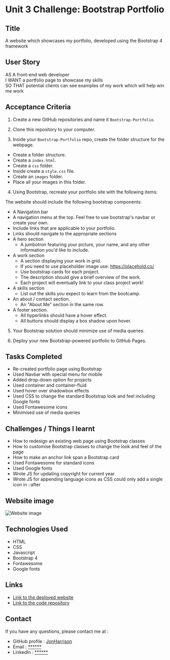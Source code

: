 # Unit 3 Challenge: Bootstrap Portfolio

## Title

A website which showcases my portfolio, developed using the Bootstrap 4 framework

## User Story

AS A front-end web developer<br>
I WANT a portfolio page to showcase my skills<br>
SO THAT potential clients can see examples of my work which will help win me work<br>

## Acceptance Criteria

1. Create a new GitHub repositories and name it `Bootstrap-Portfolio`.

2. Clone this repository to your computer.

3. Inside your `Bootstrap-Portfolio` repo, create the folder structure for the webpage.

  - Create a folder structure.
  - Create a `index.html`.
  - Create a `css` folder.
  - Inside create a `style.css` file.
  - Create an `images` folder.
  - Place all your images in this folder.

4. Using Bootstrap, recreate your portfolio site with the following items:

  The website should include the following bootstrap components:

  - A Navigation bar
  - A navigation menu at the top. Feel free to use bootstrap's navbar or create your own.
  - Include links that are applicable to your portfolio.
  - Links should navigate to the appropriate sections 
  - A hero section
    - A jumbotron featuring your picture, your name, and any other information you'd like to include.
  - A work section
    - A section displaying your work in grid. 
    - If you need to use placeholder image use: https://placehold.co/ 
    - Use bootstrap cards for each project.
    - The description should give a brief overview of the work.
    - Each project will eventually link to your class project work!
  - A skills section
    - List out the skills you expect to learn from the bootcamp.
  - An about / contact section.
    - An "About Me" section in the same row.
  - A footer section.
    - All hyperlinks should have a hover effect.
    - All buttons should display a box shadow upon hover.

5. Your Bootstrap solution should minimize use of media queries.

6. Deploy your new Bootstrap-powered portfolio to GitHub Pages.

## Tasks Completed

* Re-created portfolio page using Bootstrap
* Used Navbar with special menu for mobile
* Added drop-down option for projects
* Used container and container-fluid
* Used hover over shadowbox effects
* Used CSS to change the standard Bootstrap look and feel including Google fonts
* Used Fontawesome icons
* Minimised use of media queries

## Challenges / Things I learnt

* How to redesign an existing web page using Bootstrap classes
* How to customise Bootstrap classes to change the look and feel of the page
* How to make an anchor link span a Bootstrap card
* Used Fontawesome for standard icons
* Used Google fonts
* Wrote JS for updating copyright for current year
* Wrote JS for appending language icons as CSS could only add a single icon in ::after

## Website image

![Website image](https://user-images.githubusercontent.com/1043077/200364647-1cda9b75-dd23-4ef9-8f71-21cf5c62dbee.png)

## Technologies Used

- HTML
- CSS
- Javascript
- Bootstrap 4
- Fontawesome
- Google fonts

## Links

* [Link to the deployed website](https://jonharrison.github.io/bootstrap-portfolio/)
* [Link to the code repository](https://github.com/JonHarrison/bootstrap-portfolio)

## Contact

If you have any questions, please contact me at :

* GitHub profile : [JonHarrison](https://github.com/JonHarrison)
* Email : [******]()
* LinkedIn : [******]()
